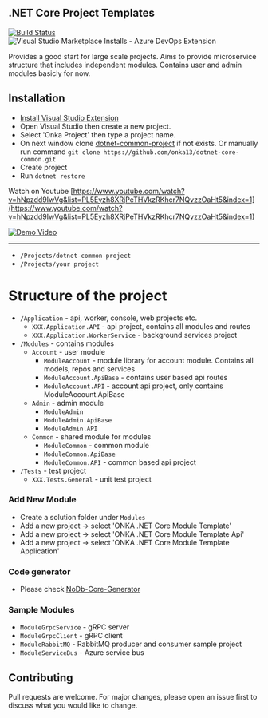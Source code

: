 ## .NET Core Project Templates

[![Build Status](https://onurkaya13.visualstudio.com/dotnet-core-template/_apis/build/status/onka13.dotnet-core-template?branchName=master)](https://onurkaya13.visualstudio.com/dotnet-core-template/_build/latest?definitionId=4&branchName=master)
![Visual Studio Marketplace Installs - Azure DevOps Extension](https://img.shields.io/visual-studio-marketplace/azure-devops/installs/total/onka13.CoreTemplate?label=vs%20extension%20installs)

Provides a good start for large scale projects.
Aims to provide microservice structure that includes independent modules.
Contains user and admin modules basicly for now.

## Installation

- [Install Visual Studio Extension](https://marketplace.visualstudio.com/items?itemName=onka13.CoreTemplate)
- Open Visual Studio then create a new project.
- Select 'Onka Project' then type a project name.
- On next window clone [dotnet-common-project](https://github.com/onka13/dotnet-core-common) if not exists. Or manually run command `git clone https://github.com/onka13/dotnet-core-common.git`
- Create project
- Run `dotnet restore` 

Watch on Youtube [https://www.youtube.com/watch?v=hNpzdd9IwVg&list=PL5Eyzh8XRjPeTHVkzRKhcr7NQvzzOaHt5&index=1](https://www.youtube.com/watch?v=hNpzdd9IwVg&list=PL5Eyzh8XRjPeTHVkzRKhcr7NQvzzOaHt5&index=1)

[![Demo Video](http://i3.ytimg.com/vi/hNpzdd9IwVg/maxresdefault.jpg)](https://www.youtube.com/watch?v=hNpzdd9IwVg&list=PL5Eyzh8XRjPeTHVkzRKhcr7NQvzzOaHt5&index=1 "Demo Video")


***

- `/Projects/dotnet-common-project`
- `/Projects/your project`

# Structure of the project

- `/Application` - api, worker, console, web projects etc.
    - `XXX.Application.API` - api project, contains all modules and routes
    - `XXX.Application.WorkerService` - background services project
- `/Modules` - contains modules    
    - `Account` - user module
        - `ModuleAccount` - module library for account module. Contains all models, repos and services
        - `ModuleAccount.ApiBase` - contains user based api routes
        - `ModuleAccount.API` - account api project, only contains ModuleAccount.ApiBase
    - `Admin` - admin module
        - `ModuleAdmin`
        - `ModuleAdmin.ApiBase`
        - `ModuleAdmin.API`
    - `Common` - shared module for modules
        - `ModuleCommon` - common module
        - `ModuleCommon.ApiBase`
        - `ModuleCommon.API` - common based api project    
- `/Tests` - test project
    - `XXX.Tests.General` - unit test project

### Add New Module

- Create a solution folder under `Modules`
- Add a new project -> select 'ONKA .NET Core Module Template'
- Add a new project -> select 'ONKA .NET Core Module Template Api'
- Add a new project -> select 'ONKA .NET Core Module Template Application'

### Code generator

- Please check [NoDb-Core-Generator](https://github.com/onka13/NoDb-Core-Generator)

### Sample Modules

- `ModuleGrpcService` - gRPC server
- `ModuleGrpcClient` - gRPC client
- `ModuleRabbitMQ` - RabbitMQ producer and consumer sample project
- `ModuleServiceBus` - Azure service bus

## Contributing
Pull requests are welcome. For major changes, please open an issue first to discuss what you would like to change.
